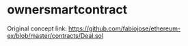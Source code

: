 # ownersmartcontract

Original concept link:
https://github.com/fabiojose/ethereum-ex/blob/master/contracts/Deal.sol
